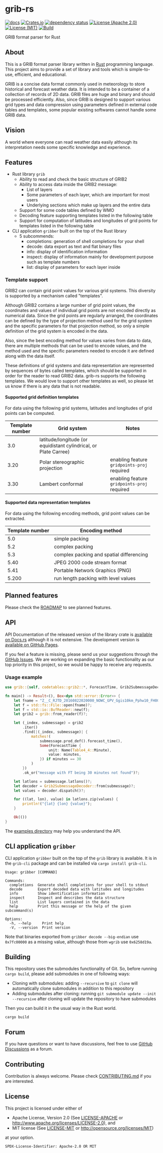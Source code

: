 # grib-rs

[![docs](https://docs.rs/grib/badge.svg)](https://docs.rs/grib)
[![Crates.io](https://img.shields.io/crates/v/grib)](https://crates.io/crates/grib)
[![dependency status](https://deps.rs/repo/github/noritada/grib-rs/status.svg)](https://deps.rs/repo/github/noritada/grib-rs)
[![License (Apache 2.0)](https://img.shields.io/badge/license-Apache%202.0-blue)](https://github.com/noritada/grib-rs/blob/master/LICENSE-APACHE)
[![License (MIT)](https://img.shields.io/badge/license-MIT-blue)](https://github.com/noritada/grib-rs/blob/master/LICENSE-MIT)
[![Build](https://github.com/noritada/grib-rs/workflows/CI/badge.svg)](https://github.com/noritada/grib-rs/actions?query=workflow%3ACI)

GRIB format parser for Rust

## About

This is a GRIB format parser library written in [Rust](https://www.rust-lang.org/) programming language. This project aims to provide a set of library and tools which is simple-to-use, efficient, and educational.

GRIB is a concise data format commonly used in meteorology to store historical and forecast weather data. It is intended to be a container of a collection of records of 2D data. GRIB files are huge and binary and should be processed efficiently. Also, since GRIB is designed to support various grid types and data compression using parameters defined in external code tables and templates, some popular existing softwares cannot handle some GRIB data.

## Vision

A world where everyone can read weather data easily although its interpretation needs some specific knowledge and experience.

## Features

* Rust library `grib`
  * Ability to read and check the basic structure of GRIB2
  * Ability to access data inside the GRIB2 message:
    * List of layers
    * Some parameters of each layer, which are important for most users
    * Underlying sections which make up layers and the entire data
  * Support for some code tables defined by WMO
  * Decoding feature supporting templates listed in the following table
  * Support for computation of latitudes and longitudes of grid points for templates listed in the following table
* CLI application `gribber` built on the top of the Rust library
  * 5 subcommends:
    * completions: generation of shell completions for your shell
    * decode: data export as text and flat binary files
    * info: display of identification information
    * inspect: display of information mainly for development purpose such as template numbers
    * list: display of parameters for each layer inside

### Template support

GRIB2 can contain grid point values for various grid systems. This diversity is supported by a mechanism called "templates".

Although GRIB2 contains a large number of grid point values, the coordinates and values of individual grid points are not encoded directly as numerical data. Since the grid points are regularly arranged, the coordinates can be defined by the type of projection method used for the grid system and the specific parameters for that projection method, so only a simple definition of the grid system is encoded in the data.

Also, since the best encoding method for values varies from data to data, there are multiple methods that can be used to encode values, and the method used and the specific parameters needed to encode it are defined along with the data itself.

These definitions of grid systems and data representation are represented by sequences of bytes called templates, which should be supported in order for the reader to read GRIB2 data. grib-rs supports the following templates. We would love to support other templates as well, so please let us know if there is any data that is not readable.

#### Supported grid definition templates

For data using the following grid systems, latitudes and longitudes of grid points can be computed.

| Template number | Grid system | Notes |
| --- | --- | --- |
| 3.0 | latitude/longitude (or equidistant cylindrical, or Plate Carree) ||
| 3.20 | Polar stereographic projection | enabling feature `gridpoints-proj` required |
| 3.30 | Lambert conformal | enabling feature `gridpoints-proj` required |

#### Supported data representation templates

For data using the following encoding methods, grid point values can be extracted.

| Template number | Encoding method |
| --- | --- |
| 5.0 | simple packing |
| 5.2 | complex packing |
| 5.3 | complex packing and spatial differencing |
| 5.40 | JPEG 2000 code stream format |
| 5.41 | Portable Network Graphics (PNG) |
| 5.200 | run length packing with level values |

## Planned features

Please check the [ROADMAP](ROADMAP.md) to see planned features.

## API

API Documentation of the released version of the library crate is [available on Docs.rs](https://docs.rs/grib/latest/grib/) although it is not extensive. The development version is [available on GitHub Pages](https://noritada.github.io/grib-rs/grib/index.html).

If you feel a feature is missing, please send us your suggestions through the [GitHub Issues](https://github.com/noritada/grib-rs/issues/new/choose). We are working on expanding the basic functionality as our top priority in this project, so we would be happy to receive any requests.

### Usage example

```rust
use grib::{self, codetables::grib2::*, ForecastTime, Grib2SubmessageDecoder, Name};

fn main() -> Result<(), Box<dyn std::error::Error>> {
    let fname = "Z__C_RJTD_20160822020000_NOWC_GPV_Ggis10km_Pphw10_FH0000-0100_grib2.bin";
    let f = std::fs::File::open(fname)?;
    let f = std::io::BufReader::new(f);
    let grib2 = grib::from_reader(f)?;

    let (_index, submessage) = grib2
        .iter()
        .find(|(_index, submessage)| {
            matches!(
                submessage.prod_def().forecast_time(),
                Some(ForecastTime {
                    unit: Name(Table4_4::Minute),
                    value: minutes,
                }) if minutes == 30
            )
        })
        .ok_or("message with FT being 30 minutes not found")?;

    let latlons = submessage.latlons()?;
    let decoder = Grib2SubmessageDecoder::from(submessage)?;
    let values = decoder.dispatch()?;

    for ((lat, lon), value) in latlons.zip(values) {
        println!("{lat} {lon} {value}");
    }

    Ok(())
}
```

The [examples directory](examples) may help you understand the API.

## CLI application `gribber`

CLI application `gribber` built on the top of the `grib` library is available. It is in the `grib-cli` package and can be installed via `cargo install grib-cli`.

```
Usage: gribber [COMMAND]

Commands:
  completions  Generate shell completions for your shell to stdout
  decode       Export decoded data with latitudes and longitudes
  info         Show identification information
  inspect      Inspect and describes the data structure
  list         List layers contained in the data
  help         Print this message or the help of the given subcommand(s)

Options:
  -h, --help     Print help
  -V, --version  Print version
```

Note that binaries exported from `gribber decode --big-endian` use `0x7fc00000` as a missing value, although those from `wgrib` use `0x6258d19a`.

## Building

This repository uses the submodules functionality of Git. So, before running `cargo build`, please add submodules in one of following ways:

* Cloning with submodules:
  adding `--recursive` to `git clone` will automatically clone submodules in addition to this repository
* Adding submodules after cloning:
  running `git submodule update --init --recursive` after cloning will update the repository to have submodules

Then you can build it in the usual way in the Rust world.

```
cargo build
```

## Forum

If you have questions or want to have discussions, feel free to use [GitHub Discussions](https://github.com/noritada/grib-rs/discussions) as a forum.

## Contributing

Contribution is always welcome.  Please check [CONTRIBUTING.md](CONTRIBUTING.md) if you are interested.

## License

This project is licensed under either of

 * Apache License, Version 2.0 (See [LICENSE-APACHE](LICENSE-APACHE)
   or http://www.apache.org/licenses/LICENSE-2.0), and
 * MIT license (See [LICENSE-MIT](LICENSE-MIT) or
   http://opensource.org/licenses/MIT)

at your option.

`SPDX-License-Identifier: Apache-2.0 OR MIT`
